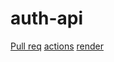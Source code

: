 # auth-api
[Pull req](https://github.com/ehabsalhi/auth-api/pull/4)
[actions](https://github.com/ehabsalhi/auth-api/actions)
[render](https://auth-api-fz5h.onrender.com)
